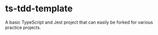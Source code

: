 # ts-tdd-template
A basic TypeScript and Jest project that can easily be forked for various practice projects.